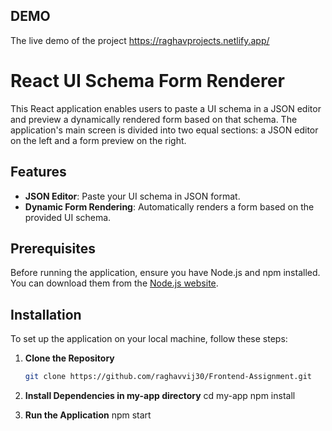 ## DEMO
The live demo of the project
https://raghavprojects.netlify.app/

# React UI Schema Form Renderer

This React application enables users to paste a UI schema in a JSON editor and preview a dynamically rendered form based on that schema. The application's main screen is divided into two equal sections: a JSON editor on the left and a form preview on the right.

## Features

- **JSON Editor**: Paste your UI schema in JSON format.
- **Dynamic Form Rendering**: Automatically renders a form based on the provided UI schema.


## Prerequisites

Before running the application, ensure you have Node.js and npm installed. You can download them from the [Node.js website](https://nodejs.org/).

## Installation

To set up the application on your local machine, follow these steps:

1. **Clone the Repository**
   ```bash
   git clone https://github.com/raghavvij30/Frontend-Assignment.git

2. **Install Dependencies in my-app directory**
   cd my-app 
   npm install

3. **Run the Application**
   npm start
